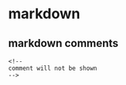 # markdown

## markdown comments


```
<!-- 
comment will not be shown
-->
```

<!-- should not be visible -->

